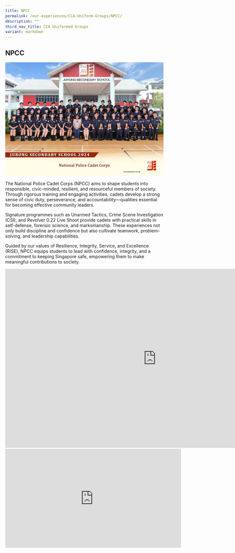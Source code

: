 ```yaml
---
title: NPCC
permalink: /our-experiences/CCA-Uniform-Groups/NPCC/
description: ""
third_nav_title: CCA Uniformed Groups
variant: markdown
---
```

## NPCC 
![NPCC 2024](/images/national_police_cadet_corps_2.jpg)

The National Police Cadet Corps (NPCC) aims to shape students into responsible, civic-minded, resilient, and resourceful members of society. Through rigorous training and engaging activities, cadets develop a strong sense of civic duty, perseverance, and accountability—qualities essential for becoming effective community leaders.

Signature programmes such as Unarmed Tactics, Crime Scene Investigation (CSI), and Revolver 0.22 Live Shoot provide cadets with practical skills in self-defense, forensic science, and marksmanship. These experiences not only build discipline and confidence but also cultivate teamwork, problem-solving, and leadership capabilities.

Guided by our values of Resilience, Integrity, Service, and Excellence (RISE), NPCC equips students to lead with confidence, integrity, and a commitment to keeping Singapore safe, empowering them to make meaningful contributions to society.

<iframe allowfullscreen="true" height="569" width="960" frameborder="0" src="https://docs.google.com/presentation/d/e/2PACX-1vTST7AO9v5__fQInoNM4LR6b_pHXroMTD0r3nGvQxZ8SoJmexTvPijMIWdS1lDq6m6nGrX8cv4TRgJH/pubembed?start=true&amp;loop=true&amp;delayms=3000"></iframe>
<br>


<iframe width="560" height="315" src="https://www.youtube.com/embed/16wDy2ivixM" title="YouTube video player" frameborder="0" allow="accelerometer; autoplay; clipboard-write; encrypted-media; gyroscope; picture-in-picture; web-share" allowfullscreen=""></iframe>